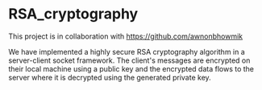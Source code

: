 # RSA_cryptography

This project is in collaboration with https://github.com/awnonbhowmik

We have implemented a highly secure RSA cryptography algorithm in a server-client socket framework. The client's messages are encrypted on their local machine using a public key and the encrypted data flows to the server where it is decrypted using the generated private key. 
